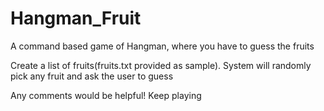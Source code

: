# Hangman_Fruit
A command based game of Hangman, where you have to guess the fruits 

Create a list of fruits(fruits.txt provided as sample). System will randomly pick any fruit and ask the user to guess

Any comments would be helpful! Keep playing
